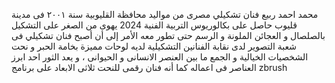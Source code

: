 محمد احمد ربيع
فنان تشكيلي مصرى
من مواليد محافظة القليوبية سنة ٢٠٠١ فى مدينة قليوب
حاصل على بكالوريوس التربية الفنية 2024
يهوى من الصغر على التشكيل بالصلصال و العجائن الملونة و الرسم حتى تطور معه الأمر إلى أن أصبح فنان تشكيلي فى شعبة التصوير لدى نقابة الفنانين التشكيلية
لديه لوحات مميزة بخامة الحبر و نحت الشخصيات الخيالية و الجمع ما بين العنصر الانسانى و الحيوانى ، و يعد الثور احد ابرز العناصر فى اعماله
كما أنه فنان رقمى للنحت ثلاثى الابعاد على برنامج zbrush

